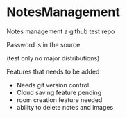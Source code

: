 # NotesManagement
Notes management
a github test repo

Password is in the source 

(test only no major distributions)

Features that needs to be added

- Needs git version control
- Cloud saving feature pending
- room creation feature needed
- ability to delete notes and images
